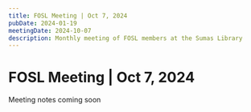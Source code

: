 ```yaml
---
title: FOSL Meeting | Oct 7, 2024
pubDate: 2024-01-19
meetingDate: 2024-10-07
description: Monthly meeting of FOSL members at the Sumas Library
---
```


# FOSL Meeting | Oct 7, 2024

Meeting notes coming soon

